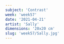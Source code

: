 ```yaml
---
subject: 'Contrast'
week: 'week57'
date: '2021-04-21'
artist: 'Sally'
dimensions: '20x20 cm'
slug: 'week57/Sally.jpg'
---
```

